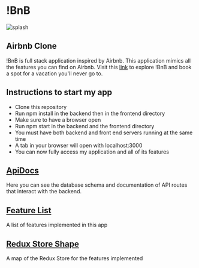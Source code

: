 # !BnB
![splash](https://i.imgur.com/4r8TJra.png)
## Airbnb Clone
!BnB is full stack application inspired by Airbnb. This application mimics all the features you can find on Airbnb. Visit this [link](https://ben-bnb-api.herokuapp.com/) to explore !BnB and book a spot for a vacation you'll never go to.
## Instructions to start my app
- Clone this repository
- Run npm install in the backend then in the frontend directory
- Make sure to have a browser open
- Run npm start in the backend and the frontend directory
- You must have both backend and front end servers running at the same time
- A tab in your browser will open with localhost:3000
- You can now fully access my application and all of its features
## [ApiDocs](https://github.com/Benties/API-project/tree/main/backend#readme)
Here you can see the database schema and documentation of API routes that interact with the backend.
## [Feature List](https://github.com/Benties/API-project/wiki/Feature-List)
A list of features implemented in this app
## [Redux Store Shape](https://github.com/Benties/API-project/wiki/Redux-Store-Shape)
A map of the Redux Store for the features implemented
